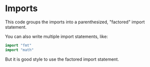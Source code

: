 # Imports

This code groups the imports into a parenthesized, "factored" import statement.

You can also write multiple import statements, like:

```go
import "fmt"
import "math"
```

But it is good style to use the factored import statement.
